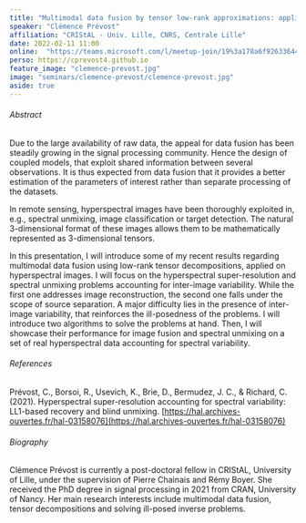 ```yaml
---
title: "Multimodal data fusion by tensor low-rank approximations: applications in remote sensing"
speaker: "Clémence Prévost"
affiliation: "CRIStAL - Univ. Lille, CNRS, Centrale Lille"
date: 2022-02-11 11:00
online:  "https://teams.microsoft.com/l/meetup-join/19%3a178a6f926336444088eb120e42476f36%40thread.tacv2/1641214133727?context=%7b%22Tid%22%3a%2261f3e3b8-9b52-433a-a4eb-c67334ce54d5%22%2c%22Oid%22%3a%22e7e16d6d-f879-4a2c-9797-8c1ec43541f4%22%7d"
perso: https://cprevost4.github.io
feature_image: "clemence-prevost.jpg"
image: "seminars/clemence-prevost/clemence-prevost.jpg"
aside: true
---
```


###### Abstract

Due to the large availability of raw data, the appeal for data fusion has been
steadily growing in the signal processing community. Hence the design of coupled
models, that exploit shared information between several observations. It is thus
expected from data fusion that it provides a better estimation of the parameters
of interest rather than separate processing of the datasets.

In remote sensing, hyperspectral images have been thoroughly exploited in, e.g.,
spectral unmixing, image classification or target detection. The natural
3-dimensional format of these images allows them to be mathematically
represented as 3-dimensional tensors.

In this presentation, I will introduce some of my recent results regarding
multimodal data fusion using low-rank tensor decompositions, applied on
hyperspectral images. I will focus on the hyperspectral super-resolution and
spectral unmixing problems accounting for inter-image variability. While the
first one addresses image reconstruction, the second one falls under the scope
of source separation. A major difficulty lies in the presence of inter-image
variability, that reinforces the ill-posedness of the problems. I will introduce
two algorithms to solve the problems at hand. Then, I will showcase their
performance for image fusion and spectral unmixing on a set of real
hyperspectral data accounting for spectral variability.


###### References

Prévost, C., Borsoi, R., Usevich, K., Brie, D., Bermudez, J. C., & Richard, C.
(2021). Hyperspectral super-resolution accounting for spectral variability:
LL1-based recovery and blind unmixing.
[https://hal.archives-ouvertes.fr/hal-03158076](https://hal.archives-ouvertes.fr/hal-03158076)


###### Biography

Clémence Prévost is currently a post-doctoral fellow in CRIStAL, University of
Lille, under the supervision of Pierre Chainais and Rémy Boyer. She received the
PhD degree in signal processing in 2021 from CRAN, University of Nancy. Her main
research interests include multimodal data fusion, tensor decompositions and
solving ill-posed inverse problems.
